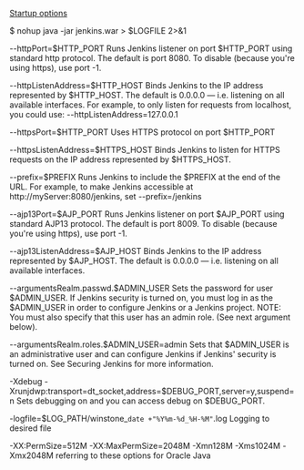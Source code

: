 
[Startup options](https://wiki.jenkins-ci.org/display/JENKINS/Starting+and+Accessing+Jenkins)


$ nohup java -jar jenkins.war > $LOGFILE 2>&1


--httpPort=$HTTP_PORT	Runs Jenkins listener on port $HTTP_PORT using standard http protocol. The default is port 8080. To disable (because you're using https), use port -1.

--httpListenAddress=$HTTP_HOST	Binds Jenkins to the IP address represented by $HTTP_HOST. The default is 0.0.0.0 — i.e. listening on all available interfaces. 
For example, to only listen for requests from localhost, you could use: --httpListenAddress=127.0.0.1

--httpsPort=$HTTP_PORT	Uses HTTPS protocol on port $HTTP_PORT

--httpsListenAddress=$HTTPS_HOST	Binds Jenkins to listen for HTTPS requests on the IP address represented by $HTTPS_HOST.

--prefix=$PREFIX 
Runs Jenkins to include the $PREFIX at the end of the URL. 
For example, to make Jenkins accessible at http://myServer:8080/jenkins, set --prefix=/jenkins

--ajp13Port=$AJP_PORT	Runs Jenkins listener on port $AJP_PORT using standard AJP13 protocol. The default is port 8009. To disable (because you're using https), use port -1.

--ajp13ListenAddress=$AJP_HOST	Binds Jenkins to the IP address represented by $AJP_HOST. The default is 0.0.0.0 — i.e. listening on all available interfaces.

--argumentsRealm.passwd.$ADMIN_USER	Sets the password for user $ADMIN_USER. If Jenkins security is turned on, you must log in as the $ADMIN_USER in order to configure Jenkins or a Jenkins project. NOTE: You must also specify that this user has an admin role. (See next argument below).

--argumentsRealm.roles.$ADMIN_USER=admin	Sets that $ADMIN_USER is an administrative user and can configure Jenkins if Jenkins' security is turned on. See Securing Jenkins for more information.

-Xdebug -Xrunjdwp:transport=dt_socket,address=$DEBUG_PORT,server=y,suspend=n	Sets debugging on and you can access debug on $DEBUG_PORT.

-logfile=$LOG_PATH/winstone_`date +"%Y%m-%d_%H-%M"`.log	Logging to desired file

-XX:PermSize=512M -XX:MaxPermSize=2048M -Xmn128M -Xms1024M -Xmx2048M	referring to these options for Oracle Java 
